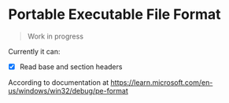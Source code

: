 # Portable Executable File Format

> Work in progress

Currently it can:

- [x] Read base and section headers

According to documentation at https://learn.microsoft.com/en-us/windows/win32/debug/pe-format

